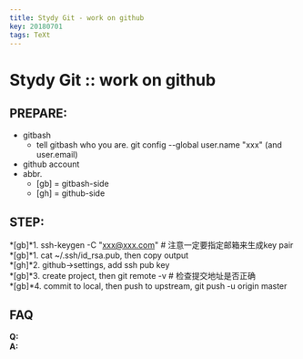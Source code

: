 ```yaml
---
title: Stydy Git - work on github
key: 20180701
tags: TeXt
---
```


# Stydy Git :: work on github

## PREPARE:
+ gitbash
  - tell gitbash who you are. git config --global user.name "xxx" (and user.email)
+ github account
+ abbr.
  - [gb] = gitbash-side
  - [gh] = github-side

## STEP:  
*[gb]*1. ssh-keygen -C "xxx@xxx.com"   # 注意一定要指定邮箱来生成key pair  
*[gb]*1. cat ~/.ssh/id_rsa.pub, then copy output  
*[gh]*2. github->settings, add ssh pub key  
*[gb]*3. create project, then git remote -v   # 检查提交地址是否正确  
*[gb]*4. commit to local, then push to upstream, git push -u origin master  

## FAQ  
**Q:**  
**A:**  
